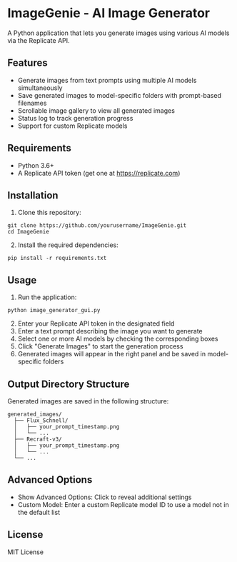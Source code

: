 # ImageGenie - AI Image Generator

A Python application that lets you generate images using various AI models via the Replicate API.

## Features

- Generate images from text prompts using multiple AI models simultaneously
- Save generated images to model-specific folders with prompt-based filenames
- Scrollable image gallery to view all generated images
- Status log to track generation progress
- Support for custom Replicate models

## Requirements

- Python 3.6+
- A Replicate API token (get one at https://replicate.com)

## Installation

1. Clone this repository:
```
git clone https://github.com/yourusername/ImageGenie.git
cd ImageGenie
```

2. Install the required dependencies:
```
pip install -r requirements.txt
```

## Usage

1. Run the application:
```
python image_generator_gui.py
```

2. Enter your Replicate API token in the designated field
3. Enter a text prompt describing the image you want to generate
4. Select one or more AI models by checking the corresponding boxes
5. Click "Generate Images" to start the generation process
6. Generated images will appear in the right panel and be saved in model-specific folders

## Output Directory Structure

Generated images are saved in the following structure:
```
generated_images/
  ├── Flux_Schnell/
  │   ├── your_prompt_timestamp.png
  │   └── ...
  ├── Recraft-v3/
  │   ├── your_prompt_timestamp.png
  │   └── ...
  └── ...
```

## Advanced Options

- Show Advanced Options: Click to reveal additional settings
- Custom Model: Enter a custom Replicate model ID to use a model not in the default list

## License

MIT License 
